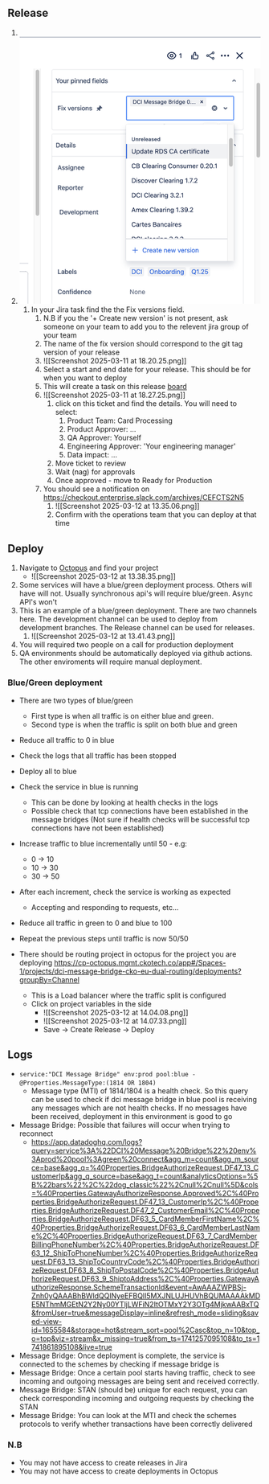 ## Release
1. 
2. ![fix-version.png](fix-version.png)
	1. In your Jira task find the the Fix versions field.
		1. N.B if you the '+ Create new version' is not present, ask someone on your team to add you to the relevent jira group of your team
		2. The name of the fix version should correspond to the git tag version of your release
		3. ![[Screenshot 2025-03-11 at 18.20.25.png]]
		4. Select a start and end date for your release. This should be for when you want to deploy
		5. This will create a task on this release [board](https://checkout.atlassian.net/jira/software/c/projects/RELEASE/boards/122?assignee=5db6c0fd8704ba0dab23e23e&assignee=unassigned&assignee=712020%3A0f1be2c5-9b9b-4e90-9d75-2536f1306a27)
		6. ![[Screenshot 2025-03-11 at 18.27.25.png]]
			1. click on this ticket and find the details. You will need to select:
				1. Product Team: Card Processing
				2. Product Approver: ...
				3. QA Approver: Yourself
				4. Engineering Approver: 'Your engineering manager'
				5. Data impact: ...
			2. Move ticket to review
			3. Wait (nag) for approvals
			4. Once approved - move to Ready for Production
		7.  You should see a notification on https://checkout.enterprise.slack.com/archives/CEFCTS2N5
			1. ![[Screenshot 2025-03-12 at 13.35.06.png]]
			2. Confirm with the operations team that you can deploy at that time


## Deploy
1. Navigate to [Octopus](https://cp-octopus.mgmt.ckotech.co/) and find your project
	- ![[Screenshot 2025-03-12 at 13.38.35.png]]
2. Some services will have a blue/green deployment process. Others will have will not. Usually synchronous api's will require blue/green. Async API's won't
3. This is an example of a blue/green deployment. There are two channels here. The development channel can be used to deploy from development branches. The Release channel can be used for releases.
	1. ![[Screenshot 2025-03-12 at 13.41.43.png]]
4. You will required two people on a call for production deployment 
5. QA environments should be automatically deployed via github actions. The other enviroments will require manual deployment.
### Blue/Green deployment
- There are two types of blue/green 
	- First type is when all traffic is on either blue and green.
	- Second type is when the traffic is split on both blue and green
- Reduce all traffic to 0 in blue
- Check the logs that all traffic has been stopped
- Deploy all to blue
- Check the service in blue is running
	- This can be done by looking at health checks in the logs
	- Possible check that tcp connections have been established in the message bridges (Not sure if health checks will be successful tcp connections have not been established)
- Increase traffic to blue incrementally until 50 - e.g:
	- 0 -> 10
	- 10 -> 30
	- 30 -> 50
-  After each increment, check the service is working as expected
	- Accepting and responding to requests, etc...
- Reduce all traffic in green to 0 and blue to 100
- Repeat the previous steps until traffic is now 50/50

- There should be routing project in octopus for the project you are deploying https://cp-octopus.mgmt.ckotech.co/app#/Spaces-1/projects/dci-message-bridge-cko-eu-dual-routing/deployments?groupBy=Channel
	- This is a Load balancer where the traffic split is configured 
	- Click on project variables in the side
		- ![[Screenshot 2025-03-12 at 14.04.08.png]]
		- ![[Screenshot 2025-03-12 at 14.07.33.png]]
		- Save -> Create Release -> Deploy

## Logs
- `service:"DCI Message Bridge" env:prod pool:blue -@Properties.MessageType:(1814 OR 1804)`
	- Message type (MTI) of 1814/1804 is a health check. So this query can be used to check if dci message bridge in blue pool is receiving any messages which are not health checks. If no messages have been received, deployment in this environment is good to go
- Message Bridge: Possible that failures will occur when trying to reconnect
	- https://app.datadoghq.com/logs?query=service%3A%22DCI%20Message%20Bridge%22%20env%3Aprod%20pool%3Agreen%20connect&agg_m=count&agg_m_source=base&agg_q=%40Properties.BridgeAuthorizeRequest.DF47_13_CustomerIp&agg_q_source=base&agg_t=count&analyticsOptions=%5B%22bars%22%2C%22dog_classic%22%2Cnull%2Cnull%5D&cols=%40Properties.GatewayAuthorizeResponse.Approved%2C%40Properties.BridgeAuthorizeRequest.DF47_13_CustomerIp%2C%40Properties.BridgeAuthorizeRequest.DF47_2_CustomerEmail%2C%40Properties.BridgeAuthorizeRequest.DF63_5_CardMemberFirstName%2C%40Properties.BridgeAuthorizeRequest.DF63_6_CardMemberLastName%2C%40Properties.BridgeAuthorizeRequest.DF63_7_CardMemberBillingPhoneNumber%2C%40Properties.BridgeAuthorizeRequest.DF63_12_ShipToPhoneNumber%2C%40Properties.BridgeAuthorizeRequest.DF63_13_ShipToCountryCode%2C%40Properties.BridgeAuthorizeRequest.DF63_8_ShipToPostalCode%2C%40Properties.BridgeAuthorizeRequest.DF63_9_ShiptoAddress%2C%40Properties.GatewayAuthorizeResponse.SchemeTransactionId&event=AwAAAZWPBSj-Znh0yQAAABhBWldQQlNyeEFBQlI5MXJNLUJHUVhBQUMAAAAkMDE5NThmMGEtN2Y2Ny00YTljLWFiN2ItOTMxY2Y3OTg4MjkwAABxTQ&fromUser=true&messageDisplay=inline&refresh_mode=sliding&saved-view-id=1655584&storage=hot&stream_sort=pool%2Casc&top_n=10&top_o=top&viz=stream&x_missing=true&from_ts=1741257095108&to_ts=1741861895108&live=true
- Message Bridge: Once deployment is complete,  the service is connected to the schemes by checking if message bridge is 
- Message Bridge: Once a certain pool starts having traffic, check to see incoming and outgoing messages are being sent and received correctly. 
- Message Bridge: STAN (should be) unique for each request, you can check corresponding incoming and outgoing requests by checking the STAN
- Message Bridge: You can look at the MTI and check the schemes protocols to verify whether transactions have been correctly delivered 


### N.B
- You may not have access to create releases in Jira
- You may not have access to create deployments in Octopus

